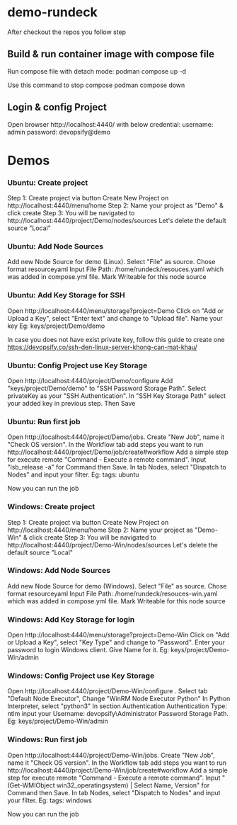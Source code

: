 # demo-rundeck

After checkout the repos you follow step

## Build & run container image with compose file
Run compose file with detach mode:
podman compose up -d

Use this command to stop compose
podman compose down

## Login & config Project
Open browser http://localhost:4440/ with below credential:
username: admin
password: devopsify@demo

# Demos

### Ubuntu: Create project
Step 1: Create project via button Create New Project on http://localhost:4440/menu/home
Step 2: Name your project as "Demo" & click create
Step 3: You will be navigated to http://localhost:4440/project/Demo/nodes/sources
Let's delete the default source "Local"

### Ubuntu: Add Node Sources
Add new Node Source for demo (Linux). Select "File" as source. Chose format resourceyaml
Input File Path: /home/rundeck/resouces.yaml which was added in compose.yml file. Mark Writeable for this node source

### Ubuntu: Add Key Storage for SSH
Open http://localhost:4440/menu/storage?project=Demo
Click on "Add or Upload a Key", select "Enter text" and change to "Upload file". Name your key Eg: keys/project/Demo/demo

In case you does not have exist private key, follow this guide to create one https://devopsify.co/ssh-den-linux-server-khong-can-mat-khau/

### Ubuntu: Config Project use Key Storage
Open http://localhost:4440/project/Demo/configure
Add "keys/project/Demo/demo" to "SSH Password Storage Path". Select privateKey as your "SSH Authentication". In "SSH Key Storage Path" select your added key in previous step. Then Save

### Ubuntu: Run first job
Open http://localhost:4440/project/Demo/jobs. Create "New Job", name it "Check OS version".
In the Workflow tab add steps you want to run http://localhost:4440/project/Demo/job/create#workflow
Add a simple step for execute remote "Command - Execute a remote command". Input "lsb_release -a" for Command then Save.
In tab Nodes, select "Dispatch to Nodes" and input your filter. Eg: tags: ubuntu

Now you can run the job

### Windows: Create project
Step 1: Create project via button Create New Project on http://localhost:4440/menu/home
Step 2: Name your project as "Demo-Win" & click create
Step 3: You will be navigated to http://localhost:4440/project/Demo-Win/nodes/sources
Let's delete the default source "Local"

### Windows: Add Node Sources
Add new Node Source for demo (Windows). Select "File" as source. Chose format resourceyaml
Input File Path: /home/rundeck/resouces-win.yaml which was added in compose.yml file. Mark Writeable for this node source

### Windows: Add Key Storage for login
Open http://localhost:4440/menu/storage?project=Demo-Win
Click on "Add or Upload a Key", select "Key Type" and change to "Password". Enter your password to login Windows client.
Give Name for it. Eg: keys/project/Demo-Win/admin

### Windows: Config Project use Key Storage
Open http://localhost:4440/project/Demo-Win/configure . Select tab "Default Node Executor", Change "WinRM Node Executor Python"
In Python Interpreter, select "python3"
In section Authentication
Authentication Type: ntlm
input your Username: devopsify\Administrator
Password Storage Path. Eg: keys/project/Demo-Win/admin

### Windows: Run first job
Open http://localhost:4440/project/Demo-Win/jobs. Create "New Job", name it "Check OS version".
In the Workflow tab add steps you want to run http://localhost:4440/project/Demo-Win/job/create#workflow
Add a simple step for execute remote "Command - Execute a remote command". Input "(Get-WMIObject win32_operatingsystem) | Select Name, Version" for Command then Save.
In tab Nodes, select "Dispatch to Nodes" and input your filter. Eg: tags: windows

Now you can run the job